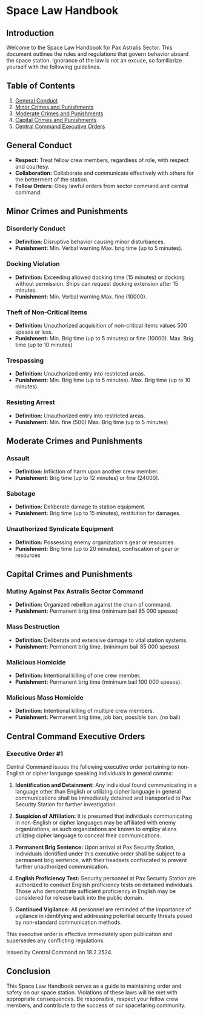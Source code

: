 # Space Law Handbook

## Introduction

Welcome to the Space Law Handbook for Pax Astralis Sector. This document outlines the rules and regulations that govern behavior aboard the space station. Ignorance of the law is not an excuse, so familiarize yourself with the following guidelines.

## Table of Contents

1. [General Conduct](#general-conduct)
2. [Minor Crimes and Punishments](#minor-crimes-and-punishments)
3. [Moderate Crimes and Punishments](#moderate-crimes-and-punishments)
4. [Capital Crimes and Punishments](#capital-crimes-and-punishments)
5. [Central Command Executive Orders](#central-command-executive-orders)

## General Conduct <a name="general-conduct"></a>

- **Respect:** Treat fellow crew members, regardless of role, with respect and courtesy.
- **Collaboration:** Collaborate and communicate effectively with others for the betterment of the station.
- **Follow Orders:** Obey lawful orders from sector command and central command.

## Minor Crimes and Punishments <a name="minor-crimes-and-punishments"></a>

### Disorderly Conduct

- **Definition:** Disruptive behavior causing minor disturbances.
- **Punishment:** Min. Verbal warning Max. brig time (up to 5 minutes).

### Docking Violation

- **Definition:** Exceeding allowed docking time (15 minutes) or docking without permission. Ships can request docking extension after 15 minutes.
- **Punishment:** Min. Verbal warning Max. fine (10000).

### Theft of Non-Critical Items

- **Definition:** Unauthorized acquisition of non-critical items values 500 spesos or less.
- **Punishment:** Min. Brig time (up to 5 minutes) or fine (10000). Max. Brig time (up to 10 minutes)

### Trespassing

- **Definition:** Unauthorized entry into restricted areas.
- **Punishment:** Min. Brig time (up to 5 minutes). Max. Brig time (up to 10 minutes).

### Resisting Arrest

- **Definition:** Unauthorized entry into restricted areas.
- **Punishment:** Min. fine (500) Max. Brig time (up to 5 minutes)

## Moderate Crimes and Punishments <a name="moderate-crimes-and-punishments"></a>

### Assault

- **Definition:** Infliction of harm upon another crew member.
- **Punishment:** Brig time (up to 12 minutes) or fine (24000).

### Sabotage

- **Definition:** Deliberate damage to station equipment.
- **Punishment:** Brig time (up to 15 minutes), restitution for damages.

### Unauthorized Syndicate Equipment

- **Definition:** Possessing enemy organization's gear or resources.
- **Punishment:** Brig time (up to 20 minutes), confiscation of gear or resources

## Capital Crimes and Punishments <a name="capital-crimes-and-punishments"></a>

### Mutiny Against Pax Astralis Sector Command

- **Definition:** Organized rebellion against the chain of command.
- **Punishment:** Permanent brig time (minimum bail 85 000 spesos)

### Mass Destruction

- **Definition:** Deliberate and extensive damage to vital station systems.
- **Punishment:** Permanent brig time. (minimum bail 85 000 spesos)

### Malicious Homicide

- **Definition:** Intentional killing of one crew member.
- **Punishment:** Permanent brig time (minimum bail 100 000 spesos).

### Malicious Mass Homicide

- **Definition:** Intentional killing of multiple crew members.
- **Punishment:** Permanent brig time, job ban, possible ban. (no bail)

## Central Command Executive Orders <a name="central-command-executive-orders"></a>

### Executive Order #1

Central Command issues the following executive order pertaining to non-English or cipher language speaking individuals in general comms:

1. **Identification and Detainment:** Any individual found communicating in a language other than English or utilizing cipher language in general communications shall be immediately detained and transported to Pax Security Station for further investigation.

2. **Suspicion of Affiliation:** It is presumed that individuals communicating in non-English or cipher languages may be affiliated with enemy organizations, as such organizations are known to employ aliens utilizing cipher language to conceal their communications.

3. **Permanent Brig Sentence:** Upon arrival at Pax Security Station, individuals identified under this executive order shall be subject to a permanent brig sentence, with their headsets confiscated to prevent further unauthorized communication.

4. **English Proficiency Test:** Security personnel at Pax Security Station are authorized to conduct English proficiency tests on detained individuals. Those who demonstrate sufficient proficiency in English may be considered for release back into the public domain.

5. **Continued Vigilance:** All personnel are reminded of the importance of vigilance in identifying and addressing potential security threats posed by non-standard communication methods.

This executive order is effective immediately upon publication and supersedes any conflicting regulations.

Issued by Central Command on 18.2.2524.

## Conclusion

This Space Law Handbook serves as a guide to maintaining order and safety on our space station. Violations of these laws will be met with appropriate consequences. Be responsible, respect your fellow crew members, and contribute to the success of our spacefaring community.
